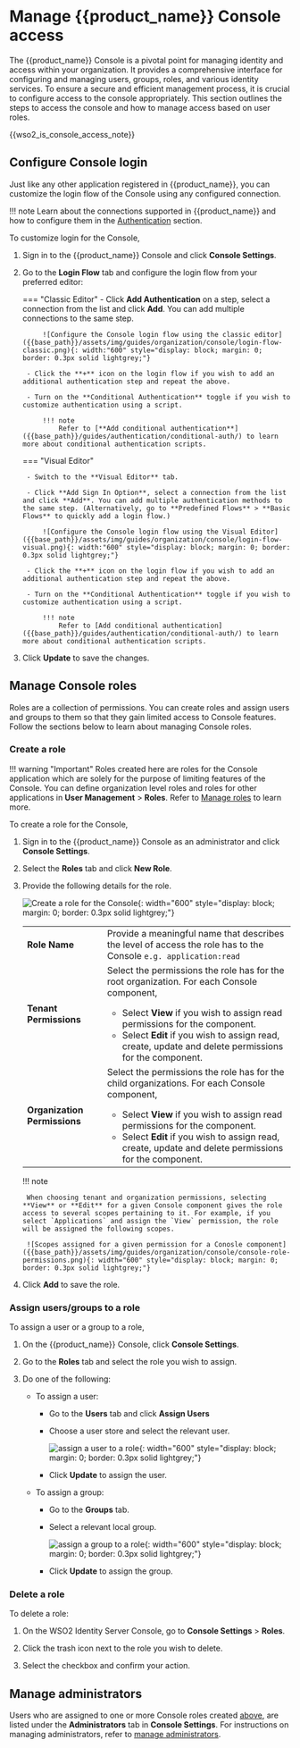# Manage {{product_name}} Console access

The {{product_name}} Console is a pivotal point for managing identity and access within your organization. It provides a comprehensive interface for configuring and managing users, groups, roles, and various identity services. To ensure a secure and efficient management process, it is crucial to configure access to the console appropriately. This section outlines the steps to access the console and how to manage access based on user roles.

{{wso2_is_console_access_note}}

## Configure Console login

Just like any other application registered in {{product_name}}, you can customize the login flow of the Console using any configured connection.

!!! note
    Learn about the connections supported in {{product_name}} and how to configure them in the [Authentication]({{base_path}}/guides/authentication) section.

To customize login for the Console,

1. Sign in to the {{product_name}} Console and click **Console Settings**.

2. Go to the **Login Flow** tab and configure the login flow from your preferred editor:

    === "Classic Editor"
        - Click **Add Authentication** on a step, select a connection from the list and click **Add**. You can add multiple connections to the same step.

            ![Configure the Console login flow using the classic editor]({{base_path}}/assets/img/guides/organization/console/login-flow-classic.png){: width:"600" style="display: block; margin: 0; border: 0.3px solid lightgrey;"}

        - Click the **+** icon on the login flow if you wish to add an additional authentication step and repeat the above.

        - Turn on the **Conditional Authentication** toggle if you wish to customize authentication using a script.

            !!! note
                Refer to [**Add conditional authentication**]({{base_path}}/guides/authentication/conditional-auth/) to learn more about conditional authentication scripts.

    === "Visual Editor"

        - Switch to the **Visual Editor** tab.
        
        - Click **Add Sign In Option**, select a connection from the list and click **Add**. You can add multiple authentication methods to the same step. (Alternatively, go to **Predefined Flows** > **Basic Flows** to quickly add a login flow.)

            ![Configure the Console login flow using the Visual Editor]({{base_path}}/assets/img/guides/organization/console/login-flow-visual.png){: width:"600" style="display: block; margin: 0; border: 0.3px solid lightgrey;"}
        
        - Click the **+** icon on the login flow if you wish to add an additional authentication step and repeat the above.

        - Turn on the **Conditional Authentication** toggle if you wish to customize authentication using a script.

            !!! note
                Refer to [Add conditional authentication]({{base_path}}/guides/authentication/conditional-auth/) to learn more about conditional authentication scripts.

3. Click **Update** to save the changes.


## Manage Console roles

Roles are a collection of permissions. You can create roles and assign users and groups to them so that they gain limited access to Console features. Follow the sections below to learn about managing Console roles.

### Create a role

!!! warning "Important"
    Roles created here are roles for the Console application which are solely for the purpose of limiting features of the Console. You can define organization level roles and roles for other applications in **User Management** > **Roles**. Refer to [Manage roles]({{base_path}}/guides/users/manage-roles) to learn more.

To create a role for the Console,

1. Sign in to the {{product_name}} Console as an administrator and click **Console Settings**.

2. Select the **Roles** tab and click **New Role**.

3. Provide the following details for the role.

    ![Create a role for the Console]({{base_path}}/assets/img/guides/organization/console/create-console-role.png){: width="600" style="display: block; margin: 0; border: 0.3px solid lightgrey;"}

    <table>
        <tr>
           <td><b>Role Name</b></td>
           <td>Provide a meaningful name that describes the level of access the role has to the Console <code>e.g. application:read</code></td>
        </tr>
        <tr>
            <td><b>Tenant Permissions</b></td>
            <td>Select the permissions the role has for the root organization. For each Console component,
                <ul>
                    <li>Select <b>View</b> if you wish to assign read permissions for the component.</li>
                    <li>Select <b>Edit</b> if you wish to assign read, create, update and delete permissions for the component.</li>
                </ul>
            </td>
        </tr>
        <tr>
            <td><b>Organization Permissions</b></td>
            <td>Select the permissions the role has for the child organizations. For each Console component,
                <ul>
                    <li>Select <b>View</b> if you wish to assign read permissions for the component.</li>
                    <li>Select <b>Edit</b> if you wish to assign read, create, update and delete permissions for the component.</li>
                </ul>
            </td>
        </tr>
    </table>

    !!! note

        When choosing tenant and organization permissions, selecting **View** or **Edit** for a given Console component gives the role access to several scopes pertaining to it. For example, if you select `Applications` and assign the `View` permission, the role will be assigned the following scopes.

        ![Scopes assigned for a given permission for a Conosle component]({{base_path}}/assets/img/guides/organization/console/console-role-permissions.png){: width="600" style="display: block; margin: 0; border: 0.3px solid lightgrey;"}

4. Click **Add** to save the role.

### Assign users/groups to a role

To assign a user or a group to a role,

1. On the {{product_name}} Console, click **Console Settings**.

2. Go to the **Roles** tab and select the role you wish to assign.

3. Do one of the following:

    - To assign a user:

        - Go to the **Users** tab and click **Assign Users**

        - Choose a user store and select the relevant user.

            ![assign a user to a role]({{base_path}}/assets/img/guides/organization/console/assign-console-role-to-user.png){: width="600" style="display: block; margin: 0; border: 0.3px solid lightgrey;"}

        - Click **Update** to assign the user.


    - To assign a group:

        - Go to the **Groups** tab.

        - Select a relevant local group.

            ![assign a group to a role]({{base_path}}/assets/img/guides/organization/console/assign-console-role-to-group.png){: width="600" style="display: block; margin: 0; border: 0.3px solid lightgrey;"}

        - Click **Update** to assign the group.

### Delete a role

To delete a role:

1. On the WSO2 Identity Server Console, go to **Console Settings** > **Roles**.

2. Click the trash icon next to the role you wish to delete.

3. Select the checkbox and confirm your action.


## Manage administrators

Users who are assigned to one or more Console roles created [above](#create-a-role), are listed under the **Administrators** tab in **Console Settings**. For instructions on managing administrators, refer to [manage administrators]({{base_path}}/guides/users/manage-administrators/).


